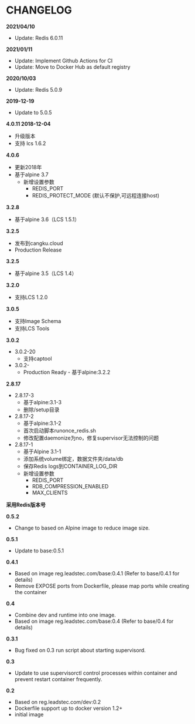# CHANGELOG

**2021/04/10**
* Update: Redis 6.0.11

**2021/01/11**
* Update: Implement Github Actions for CI
* Update: Move to Docker Hub as default registry

**2020/10/03**
* Update: Redis 5.0.9

**2019-12-19**
* Update to 5.0.5

**4.0.11 2018-12-04**
* 升级版本
* 支持 lcs 1.6.2

**4.0.6**
* 更新2018年
* 基于alpine 3.7
    - 新增设置参数
        + REDIS_PORT 
        + REDIS_PROTECT_MODE (默认不保护,可远程连接host)

**3.2.8**

* 基于alpine 3.6（LCS 1.5.1）

**3.2.5**

* 发布到cangku.cloud
* Production Release


**3.2.5**

* 基于alpine 3.5（LCS 1.4）

**3.2.0**

* 支持LCS 1.2.0

**3.0.5**

* 支持Image Schema
* 支持LCS Tools

**3.0.2**

* 3.0.2-20
    - 支持captool
* 3.0.2-
    - Production Ready - 基于alpine:3.2.2

**2.8.17**

* 2.8.17-3
    - 基于alpine:3.1-3
    - 删除/setup目录
* 2.8.17-2
    - 基于alpine:3.1-2
    - 首次启动脚本runonce_redis.sh
    - 修改配置daemonize为no，修复supervisor无法控制的问题
* 2.8.17-1
    - 基于Alpine 3.1-1
    - 添加系统volume绑定，数据文件夹/data/db
    - 保存Redis logs到CONTAINER_LOG_DIR
    - 新增设置参数
        + REDIS_PORT
        + RDB_COMPRESSION_ENABLED
        + MAX_CLIENTS

**采用Redis版本号**

**0.5.2**

* Change to based on Alpine image to reduce image size.

**0.5.1**

* Update to base:0.5.1

**0.4.1**

* Based on image reg.leadstec.com/base:0.4.1 (Refer to base/0.4.1 for details)
* Remove EXPOSE ports from Dockerfile, please map ports while creating the container

**0.4**

* Combine dev and runtime into one image.
* Based on image reg.leadstec.com/base:0.4 (Refer to base/0.4 for details)

**0.3.1**

* Bug fixed on 0.3 run script about starting supervisord.

**0.3**

* Update to use supervisorctl control processes within container and prevent restart container frequently.

**0.2**

* Based on reg.leadstec.com/dev:0.2
* Dockerfile support up to docker version 1.2+
* initial image



